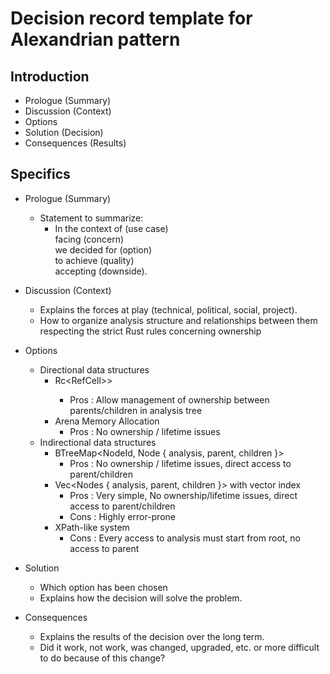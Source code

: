 # Decision record template for Alexandrian pattern

## Introduction

* Prologue (Summary)
* Discussion (Context)
* Options
* Solution (Decision)
* Consequences (Results)

## Specifics ##

* Prologue (Summary)
    * Statement to summarize:
        * In the context of (use case)<br>
          facing (concern)<br>
          we decided for (option)<br>
          to achieve (quality)<br>
          accepting (downside).
* Discussion (Context)
    * Explains the forces at play (technical, political, social, project).
    * How to organize analysis structure and relationships between them <br>
      respecting the strict Rust rules concerning ownership   
* Options
    * Directional data structures
        * Rc<RefCell<Node>>> 
            * Pros : Allow management of ownership between parents/children in analysis tree
        * Arena Memory Allocation
            * Pros : No ownership / lifetime issues
    * Indirectional data structures
        * BTreeMap<NodeId, Node { analysis, parent, children }>
            * Pros : No ownership / lifetime issues, direct access to parent/children
        * Vec<Nodes { analysis, parent, children }> with vector index
            * Pros : Very simple, No ownership/lifetime issues, direct access to parent/children
            * Cons : Highly error-prone 
        * XPath-like system
            * Cons : Every access to analysis must start from root, no access to parent

* Solution
    * Which option has been chosen
    * Explains how the decision will solve the problem.
* Consequences
    * Explains the results of the decision over the long term.
    * Did it work, not work, was changed, upgraded, etc. or more difficult to do because of this change?